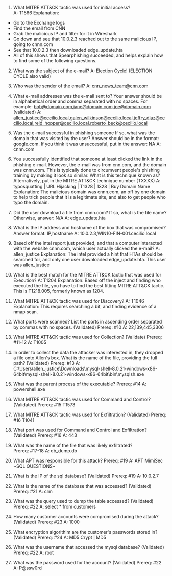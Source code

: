 1.	What MITRE ATT&CK tactic was used for initial access?  
A: T1566
Explanation:
- Go to the Exchange logs
- Find the email from CNN
- Grab the malicious IP and filter for it in Wireshark
- Go down and see that 10.0.2.3 reached out to the same malicious IP, going to cnnn.com
- See that 10.0.2.3 then downloaded edge_update.hta
- All of this shows that Spearphishing succeeded, and helps explain how to find some of the following questions.

2.  What was the subject of the e-mail?
A: Election Cycle! (ELECTION CYCLE also valid)

3.  Who was the sender of the email?
A: cnn_news_team@cnn.com

4.	What e-mail addresses was the e-mail sent to? Your answer should be in alphabetical order and comma separated with no spaces. For example: bob@domain.com,jane@domain.com,joe@domain.com (validated)
A: allen_justice@cecilio.local,galen_wilkinson@cecilio.local,jeffry_diaz@cecilio.local,reid_hopper@cecilio.local,roberto_beck@cecilio.local

5.  Was the e-mail successful in phishing someone If so, what was the domain that was visited by the user? Answer should be in the format: google.com. If you think it was unsuccessful, put in the answer: NA
A: cnnn.com

6.  You successfully identified that someone at least clicked the link in the phishing e-mail. However, the e-mail was from cnn.com, and the domain was cnnn.com. This is typically done to circumvent people's phishing training by making it look so similar. What is this technique known as? Alternatively, put in the MITRE ATT&CK technique number (TXXXX)
A: typosquatting | URL Hijacking | T1328 | 1328 | Buy Domain Name
Explanation: The malicious domain was cnnn.com, an off by one domain to help trick people that it is a legitimate site, and also to get people who typo the domain.

7.  Did the user download a file from cnnn.com? If so, what is the file name? Otherwise, answer: N/A
A: edge_update.hta

8.  What is the IP address and hostname of the box that was compromised? Answer format: IP,hostname 
A: 10.0.2.3,WIN10-FIN-001.cecilio.local

9.	 Based off the intel report just provided, and that a computer interacted with the website cnnn.com, which user actually clicked the e-mail?
	A: allen_justice
Explanation: The intel provided a hint that HTAs should be searched for, and only one user downloaded edge_update.hta. This user was allen_justice

10.  What is the best match for the MITRE ATT&CK tactic that was used for Execution?
	A: T1204
Explanation: Based off the inject and finding who executed the file, you have to find the best fitting MITRE ATT&CK tactic. This is T1218.005, formerly known as 1204.

11.	What MITRE ATT&CK tactic was used for Discovery? 
A: T1046 
Explanation: This requires searching a bit, and finding evidence of a nmap scan. 
12.	What ports were scanned? List the ports in ascending order separated by commas with no spaces. (Validated)
	Prereq: #10
	A: 22,139,445,3306
13.	What MITRE ATT&CK tactic was used for Collection? (Validate)
	Prereq: #11-12
	A: T1005
14.	In order to collect the data the attacker was interested in, they dropped a file onto Allen's box. What is the name of the file, providing the full path? (Validated)
	Prereq: #13
	A: C:\Users\allen_justice\Downloads\mysql-shell-8.0.21-windows-x86-64bit\mysql-shell-8.0.21-windows-x86-64bit\bin\mysqlsh.exe
15. What was the parent process of the executable?
	Prereq: #14
	A: powershell.exe
16.	What MITRE ATT&CK tactic was used for Command and Control? (Validated)
	Prereq: #15
	T1573
17.	What MITRE ATT&CK tactic was used for Exfiltration? (Validated)
	Prereq: #16
	T1041
18.	What port was used for Command and Control and Exfiltration? (Validated)
	Prereq: #16
	A: 443
19.	What was the name of the file that was likely exfiltrated?  
	Prereq: #17-18
	A: db_dump.db
20. What APT was responsible for this attack?
	Prereq: #19
	A: APT MimiSec
~SQL QUESTIONS~
21. What is the IP of the sql database? (Validated)
	Prereq: #19
	A: 10.0.2.7
22. What is the name of the database that was accessed? (Validated)
	Prereq: #21
	A: crm
23. What was the query used to dump the table accessed? (Validated)
	Prereq: #22
	A: select * from customers
24. How many customer accounts were compromised during the attack? (Validated)
	Prereq: #23
	A: 1000
25. What encryption algorithim are the customer's passwords stored in? (Validated)
	Prereq: #24
	A: MD5 Crypt | MD5
26. What was the username that accessed the mysql database? (Validated)
	Prereq: #22
	A: root
27. What was the password used for the account? (Validated)
	Prereq: #22
	A: P@ssw0rd

